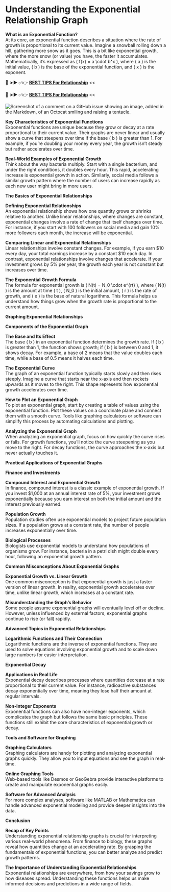 # **Understanding the Exponential Relationship Graph**


**What is an Exponential Function?**  
At its core, an exponential function describes a situation where the rate of growth is proportional to its current value. Imagine a snowball rolling down a hill, gathering more snow as it goes. This is a bit like exponential growth, where the more snow (or value) you have, the faster it accumulates. Mathematically, it’s expressed as \( f(x) = a \cdot b^x \), where \( a \) is the initial value, \( b \) is the base of the exponential function, and \( x \) is the exponent.

🔴 ➤►  ✅👉 **[BEST TIPS For Relationship](https://22relationship.blogspot.com/)** <<

🔴 ➤►  ✅👉 **[BEST TIPS For Relationship](https://22relationship.blogspot.com/)** <<

![Screenshot of a comment on a GitHub issue showing an image, added in the Markdown, of an Octocat smiling and raising a tentacle.](https://cdn.kastatic.org/ka-perseus-graphie/69883a595f6de177e922ba131fae677fe453760d.svg)

**Key Characteristics of Exponential Functions**  
Exponential functions are unique because they grow or decay at a rate proportional to their current value. Their graphs are never linear and usually show a curve that steepens over time if the base \( b \) is greater than 1. For example, if you’re doubling your money every year, the growth isn’t steady but rather accelerates over time.

**Real-World Examples of Exponential Growth**  
Think about the way bacteria multiply. Start with a single bacterium, and under the right conditions, it doubles every hour. This rapid, accelerating increase is exponential growth in action. Similarly, social media follows a similar growth pattern where the number of users can increase rapidly as each new user might bring in more users.

**The Basics of Exponential Relationships**

**Defining Exponential Relationships**  
An exponential relationship shows how one quantity grows or shrinks relative to another. Unlike linear relationships, where changes are constant, exponential changes involve a rate of change that itself changes over time. For instance, if you start with 100 followers on social media and gain 10% more followers each month, the increase will be exponential.

**Comparing Linear and Exponential Relationships**  
Linear relationships involve constant changes. For example, if you earn $10 every day, your total earnings increase by a constant $10 each day. In contrast, exponential relationships involve changes that accelerate. If your investment grows by 5% per year, the growth each year is not constant but increases over time.

**The Exponential Growth Formula**  
The formula for exponential growth is \( N(t) = N_0 \cdot e^{rt} \), where \( N(t) \) is the amount at time \( t \), \( N_0 \) is the initial amount, \( r \) is the rate of growth, and \( e \) is the base of natural logarithms. This formula helps us understand how things grow when the growth rate is proportional to the current amount.

**Graphing Exponential Relationships**

**Components of the Exponential Graph**

**The Base and Its Effect**  
The base \( b \) in an exponential function determines the growth rate. If \( b \) is greater than 1, the function shows growth; if \( b \) is between 0 and 1, it shows decay. For example, a base of 2 means that the value doubles each time, while a base of 0.5 means it halves each time.

**The Exponential Curve**  
The graph of an exponential function typically starts slowly and then rises steeply. Imagine a curve that starts near the x-axis and then rockets upwards as it moves to the right. This shape represents how exponential growth accelerates over time.

**How to Plot an Exponential Graph**  
To plot an exponential graph, start by creating a table of values using the exponential function. Plot these values on a coordinate plane and connect them with a smooth curve. Tools like graphing calculators or software can simplify this process by automating calculations and plotting.

**Analyzing the Exponential Graph**  
When analyzing an exponential graph, focus on how quickly the curve rises or falls. For growth functions, you’ll notice the curve steepening as you move to the right. For decay functions, the curve approaches the x-axis but never actually touches it.

**Practical Applications of Exponential Graphs**

**Finance and Investments**

**Compound Interest and Exponential Growth**  
In finance, compound interest is a classic example of exponential growth. If you invest $1,000 at an annual interest rate of 5%, your investment grows exponentially because you earn interest on both the initial amount and the interest previously earned.

**Population Growth**  
Population studies often use exponential models to project future population sizes. If a population grows at a constant rate, the number of people increases exponentially over time.

**Biological Processes**  
Biologists use exponential models to understand how populations of organisms grow. For instance, bacteria in a petri dish might double every hour, following an exponential growth pattern.

**Common Misconceptions About Exponential Graphs**

**Exponential Growth vs. Linear Growth**  
One common misconception is that exponential growth is just a faster version of linear growth. In reality, exponential growth accelerates over time, unlike linear growth, which increases at a constant rate.

**Misunderstanding the Graph’s Behavior**  
Some people assume exponential graphs will eventually level off or decline. However, unless influenced by external factors, exponential graphs continue to rise (or fall) rapidly.

**Advanced Topics in Exponential Relationships**

**Logarithmic Functions and Their Connection**  
Logarithmic functions are the inverse of exponential functions. They are used to solve equations involving exponential growth and to scale down large numbers for easier interpretation.

**Exponential Decay**

**Applications in Real Life**  
Exponential decay describes processes where quantities decrease at a rate proportional to their current value. For instance, radioactive substances decay exponentially over time, meaning they lose half their amount at regular intervals.

**Non-Integer Exponents**  
Exponential functions can also have non-integer exponents, which complicates the graph but follows the same basic principles. These functions still exhibit the core characteristics of exponential growth or decay.

**Tools and Software for Graphing**

**Graphing Calculators**  
Graphing calculators are handy for plotting and analyzing exponential graphs quickly. They allow you to input equations and see the graph in real-time.

**Online Graphing Tools**  
Web-based tools like Desmos or GeoGebra provide interactive platforms to create and manipulate exponential graphs easily.

**Software for Advanced Analysis**  
For more complex analyses, software like MATLAB or Mathematica can handle advanced exponential modeling and provide deeper insights into the data.

**Conclusion**

**Recap of Key Points**  
Understanding exponential relationship graphs is crucial for interpreting various real-world phenomena. From finance to biology, these graphs reveal how quantities change at an accelerating rate. By grasping the fundamentals of exponential functions, you can better analyze and predict growth patterns.

**The Importance of Understanding Exponential Relationships**  
Exponential relationships are everywhere, from how your savings grow to how diseases spread. Understanding these functions helps us make informed decisions and predictions in a wide range of fields.
